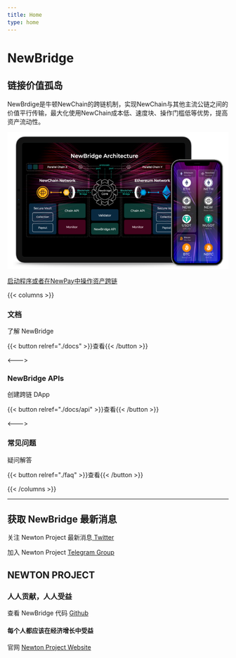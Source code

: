 ```yaml
---
title: Home
type: home
---
```


<div class="banner-s1" id="hyper-jump">
  <h1>New<span>Bridge</span></h1>
  <h2>链接价值孤岛</h2>
  <p>NewBrdige是牛顿NewChain的跨链机制，实现NewChain与其他主流公链之间的价值平行传输，最大化使用NewChain成本低、速度块、操作门槛低等优势，提高资产流动性。</p>
  <div class="launch-app">
      <img src="home-devices.png" alt="">
      <p>
        <a class="btn" href="#">启动程序或者在NewPay中操作资产跨链</a>
      </p>
  </div>
</div>

<div class="banner-s2">

{{< columns >}}

<i class="far fa-file-alt"></i>

### 文档

了解 NewBridge

{{< button relref="./docs" >}}查看{{< /button >}}

<--->

<i class="fas fa-code"></i>

### NewBridge APIs

创建跨链 DApp

{{< button relref="./docs/api" >}}查看{{< /button >}}

<--->

<i class="far fa-question-circle"></i>

### 常见问题

疑问解答

{{< button relref="./faq" >}}查看{{< /button >}}

{{< /columns >}}

</div>

---

## 获取 NewBridge 最新消息

关注 Newton Project 最新消息<a href="https://www.twitter.com/newton_project/" rel="noreferrer" target="_blank"> <i class="fab fa-twitter"></i> Twitter</a>

加入 Newton Project <a href="https://www.twitter.com/newton_project/" rel="noreferrer" target="_blank"> <i class="fab fa-telegram-plane"></i> Telegram Group</a>

## NEWTON PROJECT

### 人人贡献，人人受益

查看 NewBridge 代码 <a href="https://github.com/newtonproject/newbridge.network" rel="noreferrer" target="_blank"><i class="fab fa-github"></i> Github</a>

#### 每个人都应该在经济增长中受益

官网 [Newton Project Website](https://www.newtonproject.org)
